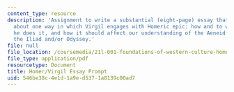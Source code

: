 ```yaml
---
content_type: resource
description: 'Assignment to write a substantial (eight-page) essay that makes an argument
  about one way in which Virgil engages with Homeric epic: how and to what effect
  he does it, and how it should affect our understanding of the Aeneid and, retrospectively,
  the Iliad and/or Odyssey.'
file: null
file_location: /coursemedia/21l-001-foundations-of-western-culture-homer-to-dante-fall-2008/546be38c4e1d1a9ed5371a8139c00ad7_virg_home_prompt.pdf
file_type: application/pdf
resourcetype: Document
title: Homer/Virgil Essay Prompt
uid: 546be38c-4e1d-1a9e-d537-1a8139c00ad7
---
```

